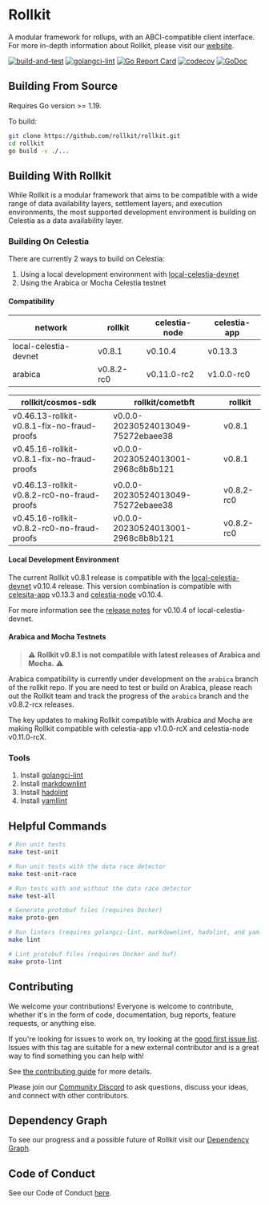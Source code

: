 # Rollkit

A modular framework for rollups, with an ABCI-compatible client interface. For more in-depth information about Rollkit, please visit our [website](https://rollkit.dev).

[![build-and-test](https://github.com/rollkit/rollkit/actions/workflows/test.yml/badge.svg)](https://github.com/rollkit/rollkit/actions/workflows/test.yml)
[![golangci-lint](https://github.com/rollkit/rollkit/actions/workflows/lint.yml/badge.svg)](https://github.com/rollkit/rollkit/actions/workflows/lint.yml)
[![Go Report Card](https://goreportcard.com/badge/github.com/rollkit/rollkit)](https://goreportcard.com/report/github.com/rollkit/rollkit)
[![codecov](https://codecov.io/gh/rollkit/rollkit/branch/main/graph/badge.svg?token=CWGA4RLDS9)](https://codecov.io/gh/rollkit/rollkit)
[![GoDoc](https://godoc.org/github.com/rollkit/rollkit?status.svg)](https://godoc.org/github.com/rollkit/rollkit)

## Building From Source

Requires Go version >= 1.19.

To build:

```sh
git clone https://github.com/rollkit/rollkit.git
cd rollkit 
go build -v ./...
```

## Building With Rollkit

While Rollkit is a modular framework that aims to be compatible with a wide
range of data availability layers, settlement layers, and execution
environments, the most supported development environment is building on Celestia
as a data availability layer.

### Building On Celestia

There are currently 2 ways to build on Celestia:

1. Using a local development environment with [local-celestia-devnet](https://github.com/rollkit/local-celestia-devnet)
1. Using the Arabica or Mocha Celestia testnet

#### Compatibility

| network               | rollkit    | celestia-node | celestia-app |
|-----------------------|------------|---------------|--------------|
| local-celestia-devnet | v0.8.1     | v0.10.4       | v0.13.3      |
| arabica               | v0.8.2-rc0 | v0.11.0-rc2   | v1.0.0-rc0   |

| rollkit/cosmos-sdk                          | rollkit/cometbft                   | rollkit    |
|---------------------------------------------|------------------------------------|------------|
| v0.46.13-rollkit-v0.8.1-fix-no-fraud-proofs     | v0.0.0-20230524013049-75272ebaee38 | v0.8.1     |
| v0.45.16-rollkit-v0.8.1-fix-no-fraud-proofs     | v0.0.0-20230524013001-2968c8b8b121 | v0.8.1     |
|                                             |                                    |            |
| v0.46.13-rollkit-v0.8.2-rc0-no-fraud-proofs | v0.0.0-20230524013049-75272ebaee38 | v0.8.2-rc0 |
| v0.45.16-rollkit-v0.8.2-rc0-no-fraud-proofs | v0.0.0-20230524013001-2968c8b8b121 | v0.8.2-rc0 |

#### Local Development Environment

The current Rollkit v0.8.1 release is compatible with the
[local-celestia-devnet](https://github.com/rollkit/local-celestia-devnet)
v0.10.4 release. This version combination is compatible with
[celesita-app](https://github.com/celestiaorg/celestia-app) v0.13.3 and
[celestia-node](https://github.com/celestiaorg/celestia-node) v0.10.4.

For more information see the [release
notes](https://github.com/rollkit/local-celestia-devnet/releases/tag/v0.10.4)
for v0.10.4 of local-celestia-devnet.

#### Arabica and Mocha Testnets

> :warning: **Rollkit v0.8.1 is not compatible with latest releases of Arabica and Mocha.** :warning:

Arabica compatibility is currently under development on the `arabica` branch of
the rollkit repo. If you are need to test or build on Arabica, please reach out
the Rollkit team and track the progress of the `arabica` branch and the
v0.8.2-rcx releases.

The key updates to making Rollkit compatible with Arabica and Mocha are making
Rollkit compatible with celestia-app v1.0.0-rcX and celestia-node v0.11.0-rcX.

### Tools

1. Install [golangci-lint](https://golangci-lint.run/usage/install/)
1. Install [markdownlint](https://github.com/DavidAnson/markdownlint)
1. Install [hadolint](https://github.com/hadolint/hadolint)
1. Install [yamllint](https://yamllint.readthedocs.io/en/stable/quickstart.html)

## Helpful Commands

```sh
# Run unit tests
make test-unit

# Run unit tests with the data race detector
make test-unit-race

# Run tests with and without the data race detector
make test-all

# Generate protobuf files (requires Docker)
make proto-gen

# Run linters (requires golangci-lint, markdownlint, hadolint, and yamllint)
make lint

# Lint protobuf files (requires Docker and buf)
make proto-lint

```

## Contributing

We welcome your contributions! Everyone is welcome to contribute, whether it's in the form of code,
documentation, bug reports, feature requests, or anything else.

If you're looking for issues to work on, try looking at the [good first issue list](https://github.com/rollkit/rollkit/issues?q=is%3Aissue+is%3Aopen+label%3A%22good+first+issue%22). Issues with this tag are suitable for a new external contributor and is a great way to find something you can help with!

See [the contributing guide](./CONTRIBUTING.md) for more details.

Please join our [Community Discord](https://discord.com/invite/YsnTPcSfWQ) to ask questions, discuss your ideas, and connect with other contributors.

## Dependency Graph

To see our progress and a possible future of Rollkit visit our [Dependency Graph](./docs/specification/rollkit-dependency-graph.md).

## Code of Conduct

See our Code of Conduct [here](https://docs.celestia.org/community/coc).
